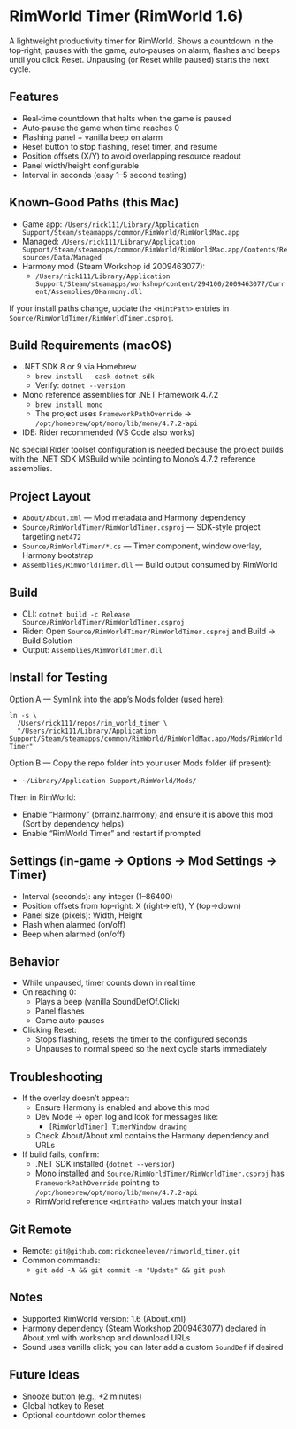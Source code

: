 # RimWorld Timer (RimWorld 1.6)

A lightweight productivity timer for RimWorld. Shows a countdown in the top‑right, pauses with the game, auto‑pauses on alarm, flashes and beeps until you click Reset. Unpausing (or Reset while paused) starts the next cycle.

## Features
- Real‑time countdown that halts when the game is paused
- Auto‑pause the game when time reaches 0
- Flashing panel + vanilla beep on alarm
- Reset button to stop flashing, reset timer, and resume
- Position offsets (X/Y) to avoid overlapping resource readout
- Panel width/height configurable
- Interval in seconds (easy 1–5 second testing)

## Known‑Good Paths (this Mac)
- Game app: `/Users/rick111/Library/Application Support/Steam/steamapps/common/RimWorld/RimWorldMac.app`
- Managed: `/Users/rick111/Library/Application Support/Steam/steamapps/common/RimWorld/RimWorldMac.app/Contents/Resources/Data/Managed`
- Harmony mod (Steam Workshop id 2009463077):
  - `/Users/rick111/Library/Application Support/Steam/steamapps/workshop/content/294100/2009463077/Current/Assemblies/0Harmony.dll`

If your install paths change, update the `<HintPath>` entries in `Source/RimWorldTimer/RimWorldTimer.csproj`.

## Build Requirements (macOS)
- .NET SDK 8 or 9 via Homebrew
  - `brew install --cask dotnet-sdk`
  - Verify: `dotnet --version`
- Mono reference assemblies for .NET Framework 4.7.2
  - `brew install mono`
  - The project uses `FrameworkPathOverride` → `/opt/homebrew/opt/mono/lib/mono/4.7.2-api`
- IDE: Rider recommended (VS Code also works)

No special Rider toolset configuration is needed because the project builds with the .NET SDK MSBuild while pointing to Mono’s 4.7.2 reference assemblies.

## Project Layout
- `About/About.xml` — Mod metadata and Harmony dependency
- `Source/RimWorldTimer/RimWorldTimer.csproj` — SDK‑style project targeting `net472`
- `Source/RimWorldTimer/*.cs` — Timer component, window overlay, Harmony bootstrap
- `Assemblies/RimWorldTimer.dll` — Build output consumed by RimWorld

## Build
- CLI: `dotnet build -c Release Source/RimWorldTimer/RimWorldTimer.csproj`
- Rider: Open `Source/RimWorldTimer/RimWorldTimer.csproj` and Build → Build Solution
- Output: `Assemblies/RimWorldTimer.dll`

## Install for Testing
Option A — Symlink into the app’s Mods folder (used here):

```
ln -s \
  /Users/rick111/repos/rim_world_timer \
  "/Users/rick111/Library/Application Support/Steam/steamapps/common/RimWorld/RimWorldMac.app/Mods/RimWorld Timer"
```

Option B — Copy the repo folder into your user Mods folder (if present):

- `~/Library/Application Support/RimWorld/Mods/`

Then in RimWorld:
- Enable “Harmony” (brrainz.harmony) and ensure it is above this mod (Sort by dependency helps)
- Enable “RimWorld Timer” and restart if prompted

## Settings (in‑game → Options → Mod Settings → Timer)
- Interval (seconds): any integer (1–86400)
- Position offsets from top‑right: X (right→left), Y (top→down)
- Panel size (pixels): Width, Height
- Flash when alarmed (on/off)
- Beep when alarmed (on/off)

## Behavior
- While unpaused, timer counts down in real time
- On reaching 0:
  - Plays a beep (vanilla SoundDefOf.Click)
  - Panel flashes
  - Game auto‑pauses
- Clicking Reset:
  - Stops flashing, resets the timer to the configured seconds
  - Unpauses to normal speed so the next cycle starts immediately

## Troubleshooting
- If the overlay doesn’t appear:
  - Ensure Harmony is enabled and above this mod
  - Dev Mode → open log and look for messages like:
    - `[RimWorldTimer] TimerWindow drawing`
  - Check About/About.xml contains the Harmony dependency and URLs
- If build fails, confirm:
  - .NET SDK installed (`dotnet --version`)
  - Mono installed and `Source/RimWorldTimer/RimWorldTimer.csproj` has `FrameworkPathOverride` pointing to `/opt/homebrew/opt/mono/lib/mono/4.7.2-api`
  - RimWorld reference `<HintPath>` values match your install

## Git Remote
- Remote: `git@github.com:rickoneeleven/rimworld_timer.git`
- Common commands:
  - `git add -A && git commit -m "Update" && git push`

## Notes
- Supported RimWorld version: 1.6 (About.xml)
- Harmony dependency (Steam Workshop 2009463077) declared in About.xml with workshop and download URLs
- Sound uses vanilla click; you can later add a custom `SoundDef` if desired

## Future Ideas
- Snooze button (e.g., +2 minutes)
- Global hotkey to Reset
- Optional countdown color themes
